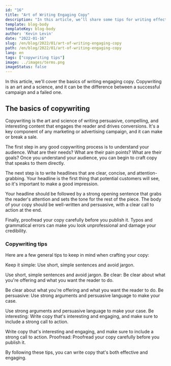 ```yaml
---
id: "16"
title: "Art of Writing Engaging Copy"
description: "In this article, we’ll share some tips for writing effective copy that engages your audience and drives results."
template: blog-body
templateKey: blog-body
author: 'Kevin Levin'
date: "2022-01-16"
slug: /en/blog/2022/01/art-of-writing-engaging-copy
path: /en/blog/2022/01/art-of-writing-engaging-copy
lang: en
tags: ["copywriting tips"]
image: ../images/terms.png
imageStatus: false
---
```

In this article, we'll cover the basics of writing engaging copy. Copywriting is an art and a science, and it can be the difference between a successful campaign and a failed one.

## The basics of copywriting

Copywriting is the art and science of writing persuasive, compelling, and interesting content that engages the reader and drives conversions. It's a key component of any marketing or advertising campaign, and it can make or break a sale.

The first step in any good copywriting process is to understand your audience. What are their needs? What are their pain points? What are their goals? Once you understand your audience, you can begin to craft copy that speaks to them directly.

The next step is to write headlines that are clear, concise, and attention-grabbing. Your headline is the first thing that potential customers will see, so it's important to make a good impression.

Your headline should be followed by a strong opening sentence that grabs the reader's attention and sets the tone for the rest of the piece. The body of your copy should be well-written and persuasive, with a clear call to action at the end.

Finally, proofread your copy carefully before you publish it. Typos and grammatical errors can make you look unprofessional and damage your credibility.

### Copywriting tips

Here are a few general tips to keep in mind when crafting your copy:

Keep it simple: Use short, simple sentences and avoid jargon.

Use short, simple sentences and avoid jargon. Be clear: Be clear about what you're offering and what you want the reader to do.

Be clear about what you're offering and what you want the reader to do. Be persuasive: Use strong arguments and persuasive language to make your case.

Use strong arguments and persuasive language to make your case. Be interesting: Write copy that's interesting and engaging, and make sure to include a strong call to action.

Write copy that's interesting and engaging, and make sure to include a strong call to action. Proofread: Proofread your copy carefully before you publish it.

By following these tips, you can write copy that's both effective and engaging.